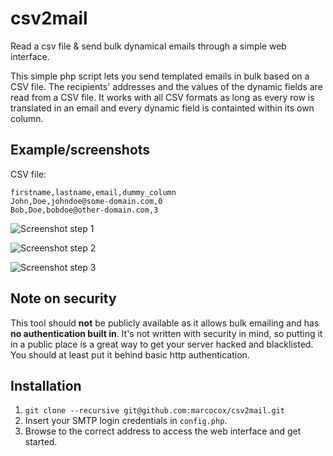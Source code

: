 csv2mail
========

Read a csv file & send bulk dynamical emails through a simple web interface.

This simple php script lets you send templated emails in bulk based on a CSV file. The recipients' addresses and the values of the dynamic fields are read from a CSV file. It works with all CSV formats as long as every row is translated in an email and every dynamic field is containted within its own column.

Example/screenshots
-------------------

CSV file:
```
firstname,lastname,email,dummy_column
John,Doe,johndoe@some-domain.com,0
Bob,Doe,bobdoe@other-domain.com,3
```
![Screenshot step 1](https://www.marcocox.com/images/csv2mail/csv2mail_screenshot1.png)

![Screenshot step 2](https://www.marcocox.com/images/csv2mail/csv2mail_screenshot2.png)

![Screenshot step 3](https://www.marcocox.com/images/csv2mail/csv2mail_screenshot3.png)

Note on security
----------------

This tool should **not** be publicly available as it allows bulk emailing and has **no authentication built in**. It's not written with security in mind, so putting it in a public place is a great way to get your server hacked and blacklisted. You should at least put it behind basic http authentication.

Installation
------------

1. `git clone --recursive git@github.com:marcocox/csv2mail.git`
2. Insert your SMTP login credentials in `config.php`.
3. Browse to the correct address to access the web interface and get started.
